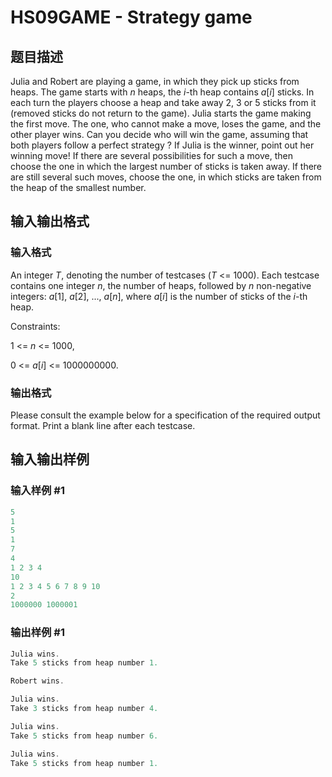# HS09GAME - Strategy game

## 题目描述

Julia and Robert are playing a game, in which they pick up sticks from heaps. The game starts with _n_ heaps, the _i_-th heap contains _a_\[_i_\] sticks. In each turn the players choose a heap and take away 2, 3 or 5 sticks from it (removed sticks do not return to the game). Julia starts the game making the first move. The one, who cannot make a move, loses the game, and the other player wins. Can you decide who will win the game, assuming that both players follow a perfect strategy ? If Julia is the winner, point out her winning move! If there are several possibilities for such a move, then choose the one in which the largest number of sticks is taken away. If there are still several such moves, choose the one, in which sticks are taken from the heap of the smallest number.

## 输入输出格式

### 输入格式

An integer _T_, denoting the number of testcases (_T_ <= 1000). Each testcase contains one integer _n_, the number of heaps, followed by _n_ non-negative integers: _a_\[1\], _a_\[2\], ..., _a_\[_n_\], where _a_\[_i_\] is the number of sticks of the _i_-th heap.

Constraints:

1 <= _n_ <= 1000,

0 <= _a_\[_i_\] <= 1000000000.

### 输出格式

Please consult the example below for a specification of the required output format. Print a blank line after each testcase.

## 输入输出样例

### 输入样例 #1

```cpp
5
1
5
1
7
4
1 2 3 4
10
1 2 3 4 5 6 7 8 9 10
2
1000000 1000001
```


### 输出样例 #1

```cpp
Julia wins.
Take 5 sticks from heap number 1.

Robert wins.

Julia wins.
Take 3 sticks from heap number 4.

Julia wins.
Take 5 sticks from heap number 6.

Julia wins.
Take 5 sticks from heap number 1.
```



